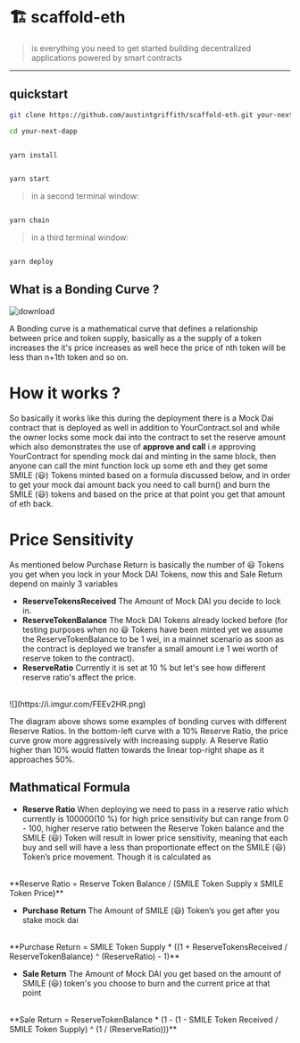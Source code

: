 # 🏗 scaffold-eth

> is everything you need to get started building decentralized applications powered by smart contracts

---

## quickstart

```bash
git clone https://github.com/austintgriffith/scaffold-eth.git your-next-dapp

cd your-next-dapp
```

```bash

yarn install

```

```bash

yarn start

```

> in a second terminal window:

```bash

yarn chain

```

> in a third terminal window:

```bash

yarn deploy

```

## What is a Bonding Curve ?
![download](https://user-images.githubusercontent.com/26670962/102856353-4e7dc280-444c-11eb-891b-b1e414d9e4a5.png)

A Bonding curve is a mathematical curve that defines a relationship between price and token supply, basically as a the supply of a token increases the it's price increases as well hece the price of nth token will be less than n+1th token and so on.

# How it works ?
So basically it works like this during the deployment there is a Mock Dai contract that is deployed as well in addition to YourContract.sol and while the owner locks some mock dai into the contract to set the reserve amount which also demonstrates the use of **approve and call** i.e approving YourContract for spending mock dai and minting in the same block, then anyone can call the mint function lock up some eth and they get some SMILE (😃) Tokens minted based on a formula discussed below, and in order to get your mock dai amount back you need to call burn() and burn the SMILE (😃) tokens and based on the price at that point you get that amount of eth back.

# Price Sensitivity
As mentioned below Purchase Return is basically the number of 😃 Tokens you get when you lock in your Mock DAI Tokens, now this and Sale Return depend on mainly 3 variables
- **ReserveTokensReceived** The Amount of Mock DAI you decide to lock in.
- **ReserveTokenBalance** The Mock DAI Tokens already locked before (for testing purposes when no 😃 Tokens have been minted yet we assume the ReserveTokenBalance to be 1 wei, in a mainnet scenario as soon as the contract is deployed we transfer a small amount i.e 1 wei worth of reserve token to the contract).
- **ReserveRatio** Currently it is set at 10 % but let's see how different reserve ratio's affect the price.
<br/>
![](https://i.imgur.com/FEEv2HR.png)

The diagram above shows some examples of bonding curves with different Reserve Ratios. In the bottom-left curve with a 10% Reserve Ratio, the price curve grow more aggressively with increasing supply. A Reserve Ratio higher than 10% would flatten towards the linear top-right shape as it approaches 50%.


## Mathmatical Formula

- **Reserve Ratio** When deploying we need to pass in a reserve ratio which currently is 100000(10 %) for high price sensitivity but can range from 0 - 100, higher reserve ratio between the Reserve Token balance and the SMILE (😃) Token will result in lower price sensitivity, meaning that each buy and sell will have a less than proportionate effect on the SMILE (😃) Token’s price movement.
Though it is calculated as
<br/>
**Reserve Ratio = Reserve Token Balance / (SMILE Token Supply x SMILE Token Price)**
<br/>

- **Purchase Return**  The Amount of SMILE (😃) Token’s you get after you stake mock dai
<br/>
**Purchase Return = SMILE Token Supply * ((1 + ReserveTokensReceived / ReserveTokenBalance) ^ (ReserveRatio) - 1)**
<br/>

- **Sale Return** The Amount of Mock DAI you get based on the amount of SMILE (😃) token's you choose to burn and the current price at that point
<br/>
**Sale Return = ReserveTokenBalance * (1 - (1 - SMILE Token Received / SMILE Token Supply) ^ (1 / (ReserveRatio)))**
